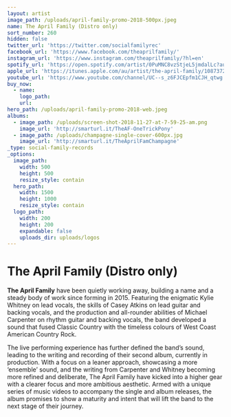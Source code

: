 ```yaml
---
layout: artist
image_path: /uploads/april-family-promo-2018-500px.jpeg
name: The April Family (Distro only)
sort_number: 260
hidden: false
twitter_url: 'https://twitter.com/socialfamilyrec'
facebook_url: 'https://www.facebook.com/theaprilfamily/'
instagram_url: 'https://www.instagram.com/theaprilfamily/?hl=en'
spotify_url: 'https://open.spotify.com/artist/0PuMNC8vzStjeL5jmdalLc?autoplay=true&v=A'
apple_url: 'https://itunes.apple.com/au/artist/the-april-family/1087372905'
youtube_url: 'https://www.youtube.com/channel/UC--s_z6FJCEpfm1CJH_qtwg'
buy_now:
  - name:
    logo_path:
    url:
hero_path: /uploads/april-family-promo-2018-web.jpeg
albums:
  - image_path: /uploads/screen-shot-2018-11-27-at-7-59-25-am.png
    image_url: 'http://smarturl.it/TheAF-OneTrickPony'
  - image_path: /uploads/champagne-single-cover-600px.jpg
    image_url: 'http://smarturl.it/TheAprilFamChampagne'
_type: social-family-records
_options:
  image_path:
    width: 500
    height: 500
    resize_style: contain
  hero_path:
    width: 1500
    height: 1000
    resize_style: contain
  logo_path:
    width: 200
    height: 200
    expandable: false
    uploads_dir: uploads/logos
---
```


# The April Family (Distro only)

**The April Family** have been quietly working away, building a name and a steady body of work since forming in 2015. Featuring the enigmatic Kylie Whitney on lead vocals, the skills of Casey Atkins on lead guitar and backing vocals, and the production and all-rounder abilities of Michael Carpenter on rhythm guitar and backing vocals, the band developed a sound that fused Classic Country with the timeless colours of West Coast American Country Rock.

The live performing experience has further defined the band’s sound, leading to the writing and recording of their second album, currently in production. With a focus on a leaner approach, showcasing a more ‘ensemble’ sound, and the writing from Carpenter and Whitney becoming more refined and deliberate, The April Family have kicked into a higher gear with a clearer focus and more ambitious aesthetic. Armed with a unique series of music videos to accompany the single and album releases, the album promises to show a maturity and intent that will lift the band to the next stage of their journey.